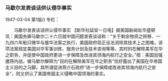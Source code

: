 ### 马歇尔发表谈话供认侵华事实

1947-03-04
第1版()
专栏：

　　马歇尔发表谈话供认侵华事实
    【新华社延安一日电】据美国新闻处华盛顿讯：美国务卿马歇尔二十六日就中国问题发表谈话称：“关于剩余物资之转移、一九四六年船只赠华与援华法案之执行，美国政府现正设法消除其技术上之困难。该项法案规定美国对华军事训练、服务计划及技术咨询等等，其时的在解除美军在华之职务，并促使中国政府更进一步保障及改进其领海内航行之安全。”按：美国加强援蒋内战，被马歇尔解释为“目的在解除美军在华之职务”恰好露出了美国在华帝国主义目的之马脚。其所谓促进蒋介石政府“进一步保障或改进其领海内航行之安全”，则又供认了美国帝国主义侵略中国领海的事实。
